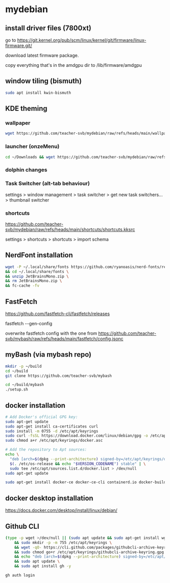 # mydebian

## install driver files (7800xt)

go to https://git.kernel.org/pub/scm/linux/kernel/git/firmware/linux-firmware.git/

download latest firmware package.

copy everything that's in the amdgpu dir to /lib/firmware/amdgpu

## window tiling (bismuth)

```bash
sudo apt install kwin-bismuth
```

## KDE theming

### wallpaper

```bash
wget https://github.com/teacher-svb/mydebian/raw/refs/heads/main/wallpapers/no-mans-sky-minimal-art_3840x2160.jpg -P ~/.local/share/wallpapers/
```

### launcher (onzeMenu)

```bash
cd ~/Downloads && wget https://github.com/teacher-svb/mydebian/raw/refs/heads/main/launcher/OnzeMenu.tar.gz -P ~/Downloads/ && plasmapkg2 -i ./OnzeMenu.tar.gz
```

### dolphin changes

### Task Switcher (alt-tab behaviour)

settings > window management > task switcher > get new task switchers... > thumbnail switcher

### shortcuts

https://github.com/teacher-svb/mydebian/raw/refs/heads/main/shortcuts/shortcuts.kksrc

settings > shortcuts > shortcuts > import schema

## NerdFont installation

```bash
wget -P ~/.local/share/fonts https://github.com/ryanoasis/nerd-fonts/releases/download/v3.0.2/JetBrainsMono.zip \
&& cd ~/.local/share/fonts \
&& unzip JetBrainsMono.zip \
&& rm JetBrainsMono.zip \
&& fc-cache -fv
```

## FastFetch

https://github.com/fastfetch-cli/fastfetch/releases

fastfetch --gen-config

overwrite fastfetch config with the one from https://github.com/teacher-svb/mybash/raw/refs/heads/main/fastfetch/config.jsonc

## myBash (via mybash repo)

```bash
mkdir -p ~/build
cd ~/build
git clone https://github.com/teacher-svb/mybash
```

```bash
cd ~/build/mybash
./setup.sh
```

## docker installation

```bash
# Add Docker's official GPG key:
sudo apt-get update
sudo apt-get install ca-certificates curl
sudo install -m 0755 -d /etc/apt/keyrings
sudo curl -fsSL https://download.docker.com/linux/debian/gpg -o /etc/apt/keyrings/docker.asc
sudo chmod a+r /etc/apt/keyrings/docker.asc

# Add the repository to Apt sources:
echo \
  "deb [arch=$(dpkg --print-architecture) signed-by=/etc/apt/keyrings/docker.asc] https://download.docker.com/linux/debian \
  $(. /etc/os-release && echo "$VERSION_CODENAME") stable" | \
  sudo tee /etc/apt/sources.list.d/docker.list > /dev/null
sudo apt-get update
```

```bash
sudo apt-get install docker-ce docker-ce-cli containerd.io docker-buildx-plugin docker-compose-plugin
```

## docker desktop installation

https://docs.docker.com/desktop/install/linux/debian/

## Github CLI

```bash
(type -p wget >/dev/null || (sudo apt update && sudo apt-get install wget -y)) \
	&& sudo mkdir -p -m 755 /etc/apt/keyrings \
	&& wget -qO- https://cli.github.com/packages/githubcli-archive-keyring.gpg | sudo tee /etc/apt/keyrings/githubcli-archive-keyring.gpg > /dev/null \
	&& sudo chmod go+r /etc/apt/keyrings/githubcli-archive-keyring.gpg \
	&& echo "deb [arch=$(dpkg --print-architecture) signed-by=/etc/apt/keyrings/githubcli-archive-keyring.gpg] https://cli.github.com/packages stable main" | sudo tee /etc/apt/sources.list.d/github-cli.list > /dev/null \
	&& sudo apt update \
	&& sudo apt install gh -y
```

```bash
gh auth login
```
